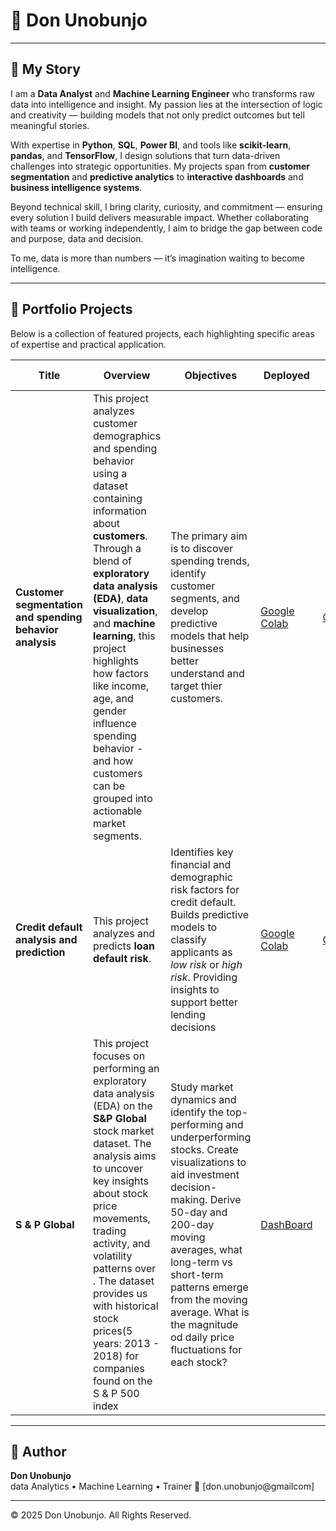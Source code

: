 # 👋 **Don Unobunjo**

---

## 🧭 My Story

I am a **Data Analyst** and **Machine Learning Engineer** who transforms raw data into intelligence and insight. My passion lies at the intersection of logic and creativity — building models that not only predict outcomes but tell meaningful stories.

With expertise in **Python**, **SQL**, **Power BI**, and tools like **scikit-learn**, **pandas**, and **TensorFlow**, I design solutions that turn data-driven challenges into strategic opportunities. My projects span from **customer segmentation** and **predictive analytics** to **interactive dashboards** and **business intelligence systems**.

Beyond technical skill, I bring clarity, curiosity, and commitment — ensuring every solution I build delivers measurable impact. Whether collaborating with teams or working independently, I aim to bridge the gap between code and purpose, data and decision.

To me, data is more than numbers — it’s imagination waiting to become intelligence.

---

## 💼 Portfolio Projects

Below is a collection of featured projects, each highlighting specific areas of expertise and practical application.

| **Title** | **Overview** | **Objectives** | **Deployed** | **Repo** | **Read More** |
|-------------------|---------------|----------------|----------------|----------------|---------------|
| **Customer segmentation and spending behavior analysis** | This project analyzes customer demographics and spending behavior using a dataset containing information about **customers**. Through a blend of **exploratory data analysis (EDA)**, **data visualization**, and **machine learning**, this project highlights how factors like income, age, and gender influence spending behavior - and how customers can be grouped into actionable market segments. | The primary aim is to discover spending trends, identify customer segments, and develop predictive models that help businesses better understand and target thier customers. | [Google Colab](https://colab.research.google.com/drive/1p6PbT_motxX2A-AX1AlUQ-GJ7Uo7wJqD?usp=sharing) |  [GitHub](https://github.com/donunobunjo/customer_analysis_prediction_and_segmentation.git) |
| **Credit default analysis and prediction** | This project analyzes and predicts **loan default risk**.  | Identifies key financial and demographic risk factors for credit default. Builds predictive models to classify applicants as *low risk* or *high risk*. Providing insights to support better lending decisions| [Google Colab](https://colab.research.google.com/drive/1NiMOEX1F6q0qwBETuZ4bXSE_YChkaeiU?usp=sharing) | [GitHub](https://github.com/donunobunjo/credit_default_analysis_and_prediction.git)  |
| **S & P Global** | This project focuses on performing an exploratory data analysis (EDA) on the **S&P Global** stock market dataset. The analysis aims to uncover key insights about stock price movements, trading activity, and volatility patterns over . The dataset provides us with historical stock prices(5 years: 2013 - 2018) for companies found on the S & P 500 index | Study market dynamics and identify the top-performing and underperforming stocks. Create visualizations to aid investment decision-making. Derive 50-day and 200-day moving averages, what long-term vs short-term patterns emerge from the moving average. What is the magnitude od daily price fluctuations for each stock? | [DashBoard](#) |



---


## 👤 Author
**Don Unobunjo**  
data Analytics • Machine Learning • Trainer
📧 [don.unobunjo@gmailcom]  


---

© 2025 Don Unobunjo. All Rights Reserved.
